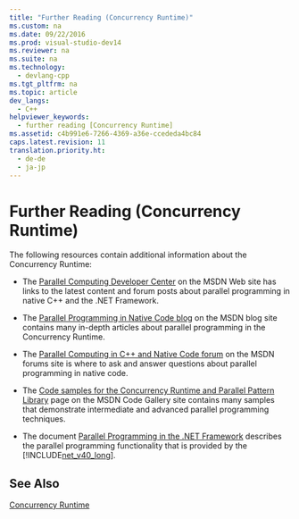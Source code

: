 ```yaml
---
title: "Further Reading (Concurrency Runtime)"
ms.custom: na
ms.date: 09/22/2016
ms.prod: visual-studio-dev14
ms.reviewer: na
ms.suite: na
ms.technology: 
  - devlang-cpp
ms.tgt_pltfrm: na
ms.topic: article
dev_langs: 
  - C++
helpviewer_keywords: 
  - further reading [Concurrency Runtime]
ms.assetid: c4b991e6-7266-4369-a36e-ccededa4bc84
caps.latest.revision: 11
translation.priority.ht: 
  - de-de
  - ja-jp
---
```

# Further Reading (Concurrency Runtime)
The following resources contain additional information about the Concurrency Runtime:  
  
-   The [Parallel Computing Developer Center](http://go.microsoft.com/fwlink/?LinkID=160570) on the MSDN Web site has links to the latest content and forum posts about parallel programming in native C++ and the .NET Framework.  
  
-   The [Parallel Programming in Native Code blog](http://go.microsoft.com/fwlink/?LinkID=183873) on the MSDN blog site contains many in-depth articles about parallel programming in the Concurrency Runtime.  
  
-   The [Parallel Computing in C++ and Native Code forum](http://go.microsoft.com/fwlink/?LinkID=183874) on the MSDN forums site is where to ask and answer questions about parallel programming in native code.  
  
-   The [Code samples for the Concurrency Runtime and Parallel Pattern Library](http://go.microsoft.com/fwlink/?LinkID=183875) page on the MSDN Code Gallery site contains many samples that demonstrate intermediate and advanced parallel programming techniques.  
  
-   The document [Parallel Programming in the .NET Framework](assetId:///4d83c690-ad2d-489e-a2e0-b85b898a672d) describes the parallel programming functionality that is provided by the [!INCLUDE[net_v40_long](../vs140/includes/net_v40_long_md.md)].  
  
## See Also  
 [Concurrency Runtime](../vs140/concurrency-runtime.md)